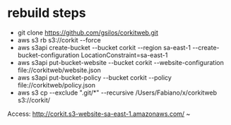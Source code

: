# rebuild steps

- git clone https://github.com/gsilos/corkitweb.git
- aws s3 rb s3://corkit --force
- aws s3api create-bucket --bucket corkit --region sa-east-1 --create-bucket-configuration LocationConstraint=sa-east-1
- aws s3api put-bucket-website --bucket corkit --website-configuration file://corkitweb/website.json
- aws s3api put-bucket-policy --bucket corkit --policy file://corkitweb/policy.json
- aws s3 cp --exclude ".git/*" --recursive /Users/Fabiano/x/corkitweb s3://corkit/

Access: http://corkit.s3-website-sa-east-1.amazonaws.com/
~                                                    
